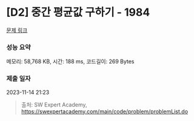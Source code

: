 # [D2] 중간 평균값 구하기 - 1984 

[문제 링크](https://swexpertacademy.com/main/code/problem/problemDetail.do?contestProbId=AV5Pw_-KAdcDFAUq) 

### 성능 요약

메모리: 58,768 KB, 시간: 188 ms, 코드길이: 269 Bytes

### 제출 일자

2023-11-14 21:23



> 출처: SW Expert Academy, https://swexpertacademy.com/main/code/problem/problemList.do